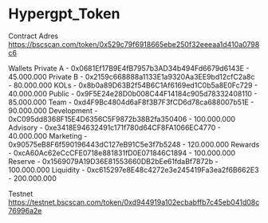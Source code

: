 # Hypergpt_Token

Contract Adres
https://bscscan.com/token/0x529c79f6918665ebe250f32eeeaa1d410a0798c6


Wallets
Private A		- 0x0681Ef17B9E4fB7957b3AD34b494Fd6679d6143E	- 45.000.000 
Private B		- 0x2159c668888a1133E1a9320Aa3EE9bd12cfC2a8c	- 80.000.000 
KOLs			  - 0x8b0a89D63B2f54B6C1Af6169ed1C0b5a8E0Fc729	- 40.000.000 
Public			- 0x9F5E24e28D0b008C44F14184c905d78332408110	- 85.000.000 
Team			  - 0xd4F9Bc4804d6aF8f3B7F3fCD6d78ca688007b51E	- 90.000.000 
Development	- 0xC095dd8368F15E4D6356C5F9872b38B2fa350406	- 100.000.000 
Advisory		- 0xe3418E94632491c171f780d64CF8FA1066EC4770	- 40.000.000 
Marketing		- 0x90575eB8F6f590196443dC127eB91C5e3f7b5248	- 120.000.000 
Rewards			- 0xcA60Ac62eCcCFE0718e881831fD0E071846C1894	- 100.000.000 
Reserve			- 0x1569079A19D36E81553660DB2bEe61fdaBf7872b	- 100.000.000 
Liquidity		- 0xc615297e8E48c4272e3e245419Fa3ea2f6B662E3	- 200.000.000 




Testnet
https://testnet.bscscan.com/token/0xd944919a102ecbabffb7c45eb041d08c76996a2e

